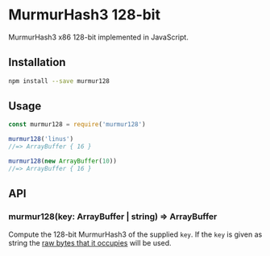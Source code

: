 # MurmurHash3 128-bit

MurmurHash3 x86 128-bit implemented in JavaScript.

## Installation

```sh
npm install --save murmur128
```

## Usage

```js
const murmur128 = require('murmur128')

murmur128('linus')
//=> ArrayBuffer { 16 }

murmur128(new ArrayBuffer(10))
//=> ArrayBuffer { 16 }
```

## API

### murmur128(key: ArrayBuffer | string) => ArrayBuffer

Compute the 128-bit MurmurHash3 of the supplied `key`. If the `key` is given as
string the [raw bytes that it occupies][javascript-encoding] will be used.

[javascript-encoding]: https://mathiasbynens.be/notes/javascript-encoding
